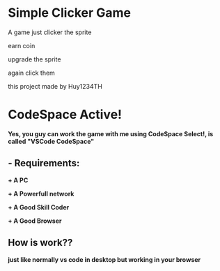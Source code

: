 # Simple Clicker Game
A game just clicker the sprite

earn coin

upgrade the sprite

again click them

this project made by Huy1234TH

# CodeSpace Active!
**Yes, you guy can work the game with me using CodeSpace Select!, is called "VSCode CodeSpace"**

## **- Requirements:**

**+ A PC**

**+ A Powerfull network**

**+ A Good Skill Coder**

**+ A Good Browser**

## **How is work??**

**just like normally vs code in desktop but working in your browser**

